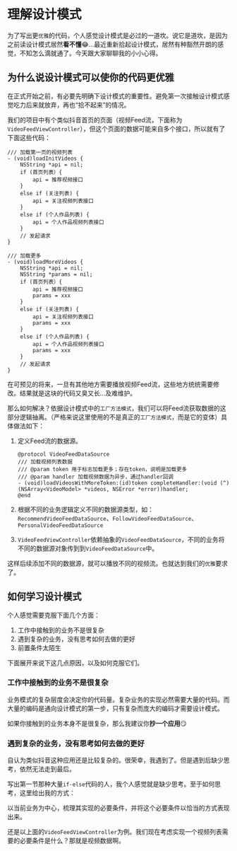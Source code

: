 # 理解设计模式

为了写出更`优雅`的代码，个人感觉设计模式是必过的一道坎。说它是道坎，是因为之前读设计模式居然**看不懂**😂...最近重新拾起设计模式，居然有种豁然开朗的感觉，不知怎么滴就通了。今天跟大家聊聊我的小小心得。

## 为什么说设计模式可以使你的代码更优雅

在正式开始之前，有必要先明确下设计模式的重要性。避免第一次接触设计模式感觉吃力后来就放弃，再也“拾不起来”的情况。

我们的项目中有个类似抖音首页的页面（视频Feed流，下面称为`VideoFeedViewController`），但这个页面的数据可能来自多个接口，所以就有了下面这些代码：

```objc
/// 加载第一页的视频列表
- (void)loadInitVideos {
    NSString *api = nil;
    if (首页列表）{
        api = 推荐视频接口
    }
    else if (关注列表) {
        api = 关注视频列表接口
    }
    else if (个人作品列表) {
        api = 个人作品视频列表接口
    }
    // 发起请求
}

/// 加载更多
- (void)loadMoreVideos {
    NSString *api = nil;
    NSString *params = nil;
    if (首页列表）{
        api = 推荐视频接口
        params = xxx
    }
    else if (关注列表) {
        api = 关注视频列表接口
        params = xxx
    }
    else if (个人作品列表) {
        api = 个人作品视频列表接口
        params = xxx
    }
    // 发起请求
}
```

在可预见的将来，一旦有其他地方需要播放视频Feed流，这些地方统统需要修改。结果就是这块的代码又臭又长...及难维护。

那么如何解决？依据设计模式中的`工厂方法模式`，我们可以将Feed流获取数据的这部分逻辑抽离。（严格来说这里使用的不是真正的`工厂方法模式`，而是它的变体）具体做法如下：

1. 定义Feed流的数据源。

    ```objc
    @protocol VideoFeedDataSource
    /// 加载视频列表数据
    /// @param token 用于标志加载更多；存在token，说明是加载更多
    /// @param handler 加载视频数据为异步，通过handler回调
    - (void)loadVideosWithMoreToken:(id)token completeHandler:(void (^)(NSArray<VideoModel> *videos, NSError *error))handler;
    @end
    ```
2. 根据不同的业务逻辑定义不同的数据源类型，如：`RecommendVideoFeedDataSource`、`FollowVideoFeedDataSource`、`PersonalVideoFeedDataSource`
3. `VideoFeedViewController`依赖抽象的`VideoFeedDataSource`，不同的业务将不同的数据源对象传到到`VideoFeedDataSource`中。

这样后续添加不同的数据源，就可以播放不同的视频流。也就达到我们的`优雅`要求了。

## 如何学习设计模式

个人感觉需要克服下面几个方面：

1. 工作中接触到的业务不是很复杂
2. 遇到复杂的业务，没有思考如何去做的更好
3. 前置条件太陌生

下面展开来说下这几点原因，以及如何克服它们。

### 工作中接触到的业务不是很复杂

业务模式的复杂层度会决定你的代码量。复杂业务的实现必然需要大量的代码。而大量的编码是通向设计模式的第一步，只有复杂而庞大的编码才需要设计模式。

如果你接触到的业务本身不是很复杂，那么我建议你**抄一个应用**😏

### 遇到复杂的业务，没有思考如何去做的更好

自认为类似抖音这种应用还是比较复杂的。很荣幸，我遇到了。但是遇到后缺少思考，依然无法走到最后。

写出第一节那种大量`if-else`代码的人，我个人感觉就是缺少思考。至于如何思考，这里给出我的方式：

以当前业务为中心，梳理其实现的必要条件，并将这个必要条件以恰当的方式表现出来。

还是以上面的`VideoFeedViewController`为例。我们现在考虑实现一个视频列表需要的必要条件是什么？那就是视频数据啊。
